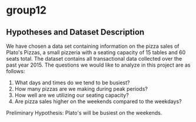 # group12

## Hypotheses and Dataset Description
We have chosen a data set containing information on the pizza sales of Plato's Pizzas, a small pizzeria with a seating capacity of 15 tables and 60 seats total. The dataset contains all transactional data collected over the past year 2015. The questions we would like to analyze in this project are as follows:

1. What days and times do we tend to be busiest?
2. How many pizzas are we making during peak periods?
3. How well are we utilizing our seating capacity? 
4. Are pizza sales higher on the weekends compared to the weekdays?

Preliminary Hypothesis: Plato's will be busiest on the weekends.

